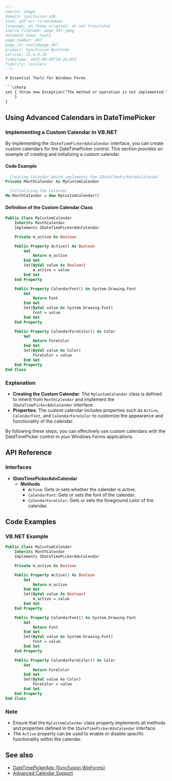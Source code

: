 ```html
<!-- 
source: image
domain: syncfusion-sdk
task: pdf-ocr-to-markdown
language: en (keep original; do not translate)
source_filename: page_497.jpeg
document_name: tools
page_number: 497
page_id: tools#page_497
product: Syncfusion Winforms
version: 11.4.0.26
timestamp: 2025-08-09T10:16:05Z
fidelity: lossless
-->

# Essential Tools for Windows Forms

```csharp
set { throw new Exception("The method or operation is not implemented."); }
    }
}
```

## Using Advanced Calendars in DateTimePicker

### Implementing a Custom Calendar in VB.NET

By implementing the `IDateTimePickerAdvCalendar` interface, you can create custom calendars for the DateTimePicker control. This section provides an example of creating and initializing a custom calendar.

#### Code Example

```vb
' Creating Calendar which implements the IDateTimePickerAdvCalendar
Private MonthCalendar As MyCustomCalendar

' Initializing the Calendar
Me.MonthCalendar = New MyCustomCalendar()
```

#### Definition of the Custom Calendar Class

```vb
Public Class MyCustomCalendar
    Inherits MonthCalendar
    Implements IDateTimePickerAdvCalendar

    Private m_active As Boolean

    Public Property Active() As Boolean
        Get
            Return m_active
        End Get
        Set(ByVal value As Boolean)
            m_active = value
        End Set
    End Property

    Public Property CalendarFont() As System.Drawing.Font
        Get
            Return Font
        End Get
        Set(ByVal value As System.Drawing.Font)
            Font = value
        End Set
    End Property

    Public Property CalendarForeColor() As Color
        Get
            Return ForeColor
        End Get
        Set(ByVal value As Color)
            ForeColor = value
        End Set
    End Property
End Class
```

### Explanation

- **Creating the Custom Calendar**: The `MyCustomCalendar` class is defined to inherit from `MonthCalendar` and implement the `IDateTimePickerAdvCalendar` interface.
- **Properties**: The custom calendar includes properties such as `Active`, `CalendarFont`, and `CalendarForeColor` to customize the appearance and functionality of the calendar.

By following these steps, you can effectively use custom calendars with the DateTimePicker control in your Windows Forms applications.

## API Reference

### Interfaces

- **IDateTimePickerAdvCalendar**
  - **Methods**
    - `Active`: Gets or sets whether the calendar is active.
    - `CalendarFont`: Gets or sets the font of the calendar.
    - `CalendarForeColor`: Gets or sets the foreground color of the calendar.

## Code Examples

### VB.NET Example

```vb
Public Class MyCustomCalendar
    Inherits MonthCalendar
    Implements IDateTimePickerAdvCalendar

    Private m_active As Boolean

    Public Property Active() As Boolean
        Get
            Return m_active
        End Get
        Set(ByVal value As Boolean)
            m_active = value
        End Set
    End Property

    Public Property CalendarFont() As System.Drawing.Font
        Get
            Return Font
        End Get
        Set(ByVal value As System.Drawing.Font)
            Font = value
        End Set
    End Property

    Public Property CalendarForeColor() As Color
        Get
            Return ForeColor
        End Get
        Set(ByVal value As Color)
            ForeColor = value
        End Set
    End Property
End Class
```

### Note

- Ensure that the `MyCustomCalendar` class properly implements all methods and properties defined in the `IDateTimePickerAdvCalendar` interface.
- The `Active` property can be used to enable or disable specific functionality within the calendar.

## See also

- [DateTimePickerAdv (Syncfusion WinForms)](https://syncfusion.com/products/windows-forms/scheduler)
- [Advanced Calendar Support](https://help.syncfusion.com/windowsforms/scheduler/calendar)

<!-- tags: [syncfusion, winforms, datetimepicker, calendar, advanced calendars] keywords: [custom calendar, iDateTimePickerAdvCalendar, monthcalendar, active property, calendarfont, calendarforecolor] -->
```